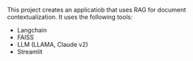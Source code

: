 This project creates an applicatiob that uses RAG for document contextualization. It uses the following tools:

- Langchain
- FAISS
- LLM (LLAMA, Claude v2)
- Streamlit
